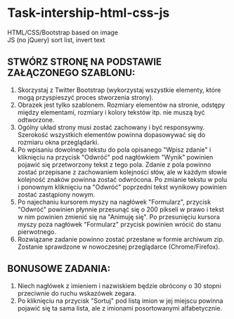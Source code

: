 # Task-intership-html-css-js
HTML/CSS/Bootstrap based on image  
JS (no jQuery) sort list, invert text

## STWÓRZ STRONĘ NA PODSTAWIE ZAŁĄCZONEGO SZABLONU:  

1. Skorzystaj z Twitter Bootstrap (wykorzystaj wszystkie elementy, które mogą
przyspieszyć proces stworzenia strony).
2. Obrazek jest tylko szablonem. Rozmiary elementów na stronie, odstępy między
elementami, rozmiary i kolory tekstów itp. nie muszą być odtworzone.
3. Ogólny układ strony musi zostać zachowany i być responsywny. Szerokość
wszystkich elementów powinna dopasowywać się do rozmiaru okna przeglądarki.
4. Po wpisaniu dowolnego tekstu do pola opisanego "Wpisz zdanie" i kliknięciu na
przycisk "Odwróć" pod nagłówkiem "Wynik" powinien pojawić się przetworzony
tekst z tego pola.
Zdanie z pola powinno zostać przepisane z zachowaniem kolejności słów, ale w
każdym słowie kolejność znaków powinna zostać odwrócona.
Po zmianie tekstu w polu i ponownym kliknięciu na "Odwróć" poprzedni tekst
wynikowy powinien zostać zastąpiony nowym.
5. Po najechaniu kursorem myszy na nagłówek "Formularz", przycisk "Odwróć"
powinien płynnie przesunąć się o 200 pikseli w prawo i tekst w nim powinien
zmienić się na "Animuję się". Po przesunięciu kursora myszy poza nagłówek
"Formularz" przycisk powinien wrócić do stanu pierwotnego.
6. Rozwiązane zadanie powinno zostać przesłane w formie archiwum zip. Zostanie
sprawdzone w nowoczesnej przeglądarce (Chrome/Firefox).  

## BONUSOWE ZADANIA:  

1. Niech nagłówek z imieniem i nazwiskiem będzie obrócony o 30 stopni przeciwnie
do ruchu wskazówek zegara.
2. Po kliknięciu na przycisk "Sortuj" pod listą imion w jej miejscu powinna pojawić się
ta sama lista, ale z imionami posortowanymi alfabetycznie.

